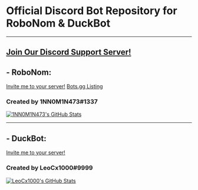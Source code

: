 # Official Discord Bot Repository for RoboNom & DuckBot

-----------------------------------------

## [Join Our Discord Support Server!](https://discord.gg/CD2UfNhSev)

## - RoboNom:
[Invite me to your server!](https://discord.com/oauth2/authorize?client_id=788139657711452190&scope=bot)
[Bots.gg Listing](https://discord.bots.gg/bots/788139657711452190)
### Created by 1NN0M1N473#1337
[![1NN0M1N473's GitHub Stats](https://github-readme-stats.vercel.app/api?username=1NN0M1N473&count_private=true&show_icons=true&theme=dark)](https://github.com/1NN0M1N473)

---

## - DuckBot:
[Invite me to your server!](https://discord.com/api/oauth2/authorize?client_id=788278464474120202&permissions=8&scope=bot)
### Created by LeoCx1000#9999
[![LeoCx1000's GitHub Stats](https://github-readme-stats.vercel.app/api?username=LeoCx1000&count_private=true&show_icons=true&theme=dark)](https://github.com/LeoCx1000)
